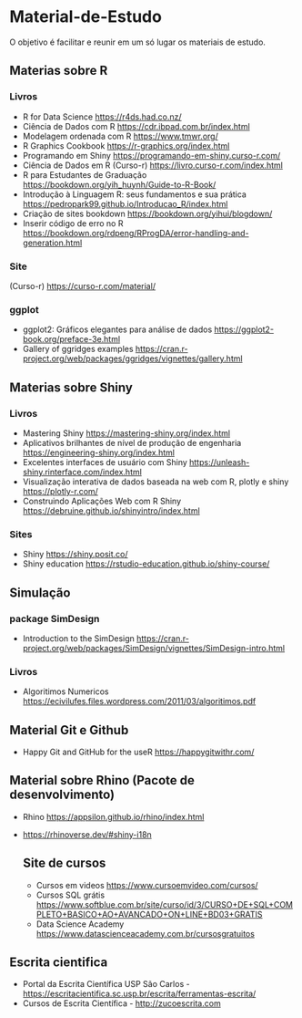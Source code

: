 # Material-de-Estudo
O objetivo é facilitar e reunir em um só lugar os materiais de estudo. 
## Materias sobre R
### Livros
- R for Data Science https://r4ds.had.co.nz/ 
- Ciência de Dados com R https://cdr.ibpad.com.br/index.html
- Modelagem ordenada com R https://www.tmwr.org/
- R Graphics Cookbook https://r-graphics.org/index.html
- Programando em Shiny https://programando-em-shiny.curso-r.com/
- Ciência de Dados em R (Curso-r) https://livro.curso-r.com/index.html
- R para Estudantes de Graduação https://bookdown.org/yih_huynh/Guide-to-R-Book/
- Introdução à Linguagem R: seus fundamentos e sua prática https://pedropark99.github.io/Introducao_R/index.html
- Criação de sites bookdown https://bookdown.org/yihui/blogdown/
- Inserir código de erro no R https://bookdown.org/rdpeng/RProgDA/error-handling-and-generation.html

### Site
(Curso-r) https://curso-r.com/material/


### ggplot
- ggplot2: Gráficos elegantes para análise de dados https://ggplot2-book.org/preface-3e.html
- Gallery of ggridges examples https://cran.r-project.org/web/packages/ggridges/vignettes/gallery.html

## Materias sobre Shiny
### Livros
- Mastering Shiny https://mastering-shiny.org/index.html
- Aplicativos brilhantes de nível de produção de engenharia https://engineering-shiny.org/index.html
- Excelentes interfaces de usuário com Shiny https://unleash-shiny.rinterface.com/index.html
- Visualização interativa de dados baseada na web com R, plotly e shiny https://plotly-r.com/
- Construindo Aplicações Web com R Shiny  https://debruine.github.io/shinyintro/index.html
### Sites
- Shiny https://shiny.posit.co/
- Shiny education https://rstudio-education.github.io/shiny-course/

## Simulação
### package SimDesign 
- Introduction to the SimDesign https://cran.r-project.org/web/packages/SimDesign/vignettes/SimDesign-intro.html
### Livros
- Algoritimos Numericos https://ecivilufes.files.wordpress.com/2011/03/algoritimos.pdf

##  Material Git e Github
- Happy Git and GitHub for the useR https://happygitwithr.com/

##  Material sobre Rhino (Pacote de desenvolvimento)
- Rhino https://appsilon.github.io/rhino/index.html
- https://rhinoverse.dev/#shiny-i18n

  ## Site de cursos
  - Cursos em videos https://www.cursoemvideo.com/cursos/
  - Cursos SQL  grátis https://www.softblue.com.br/site/curso/id/3/CURSO+DE+SQL+COMPLETO+BASICO+AO+AVANCADO+ON+LINE+BD03+GRATIS
  - Data Science Academy https://www.datascienceacademy.com.br/cursosgratuitos
 
## Escrita cientifica
- Portal da Escrita Científica USP São Carlos - https://escritacientifica.sc.usp.br/escrita/ferramentas-escrita/ 
- Cursos de Escrita Científica - http://zucoescrita.com
